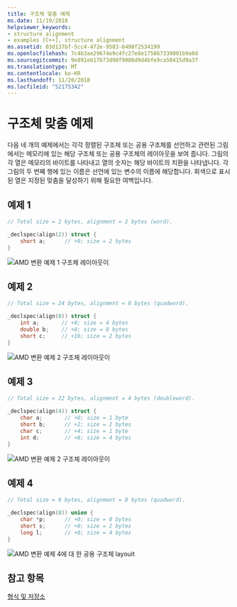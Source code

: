 ```yaml
---
title: 구조체 맞춤 예제
ms.date: 11/19/2018
helpviewer_keywords:
- structure alignment
- examples [C++], structure alignment
ms.assetid: 03d137bf-5cc4-472e-9583-6498f2534199
ms.openlocfilehash: 7c4b3ae29674e9c4fc27e8e175867339001b9a0d
ms.sourcegitcommit: 9e891eb17b73d98f9086d9d4bfe9ca50415d9a37
ms.translationtype: MT
ms.contentlocale: ko-KR
ms.lasthandoff: 11/20/2018
ms.locfileid: "52175342"
---
```

# <a name="examples-of-structure-alignment"></a>구조체 맞춤 예제

다음 네 개의 예제에서는 각각 정렬된 구조체 또는 공용 구조체를 선언하고 관련된 그림에서는 메모리에 있는 해당 구조체 또는 공용 구조체의 레이아웃을 보여 줍니다. 그림의 각 열은 메모리의 바이트를 나타내고 열의 숫자는 해당 바이트의 치환을 나타냅니다. 각 그림의 두 번째 행에 있는 이름은 선언에 있는 변수의 이름에 해당합니다. 회색으로 표시된 열은 지정된 맞춤을 달성하기 위해 필요한 여백입니다.

## <a name="example-1"></a>예제 1

```C
// Total size = 2 bytes, alignment = 2 bytes (word).

_declspec(align(2)) struct {
    short a;      // +0; size = 2 bytes
}
```

![AMD 변환 예제 1 구조체 레이아웃이](../build/media/vcamd_conv_ex_1_block.png "AMD 변환 예제 1 구조 레이아웃")

## <a name="example-2"></a>예제 2

```C
// Total size = 24 bytes, alignment = 8 bytes (quadword).

_declspec(align(8)) struct {
    int a;       // +0; size = 4 bytes
    double b;    // +8; size = 8 bytes
    short c;     // +16; size = 2 bytes
}
```

![AMD 변환 예제 2 구조체 레이아웃이](../build/media/vcamd_conv_ex_2_block.png "AMD 변환 예제 2 구조 레이아웃")

## <a name="example-3"></a>예제 3

```C
// Total size = 22 bytes, alignment = 4 bytes (doubleword).

_declspec(align(4)) struct {
    char a;       // +0; size = 1 byte
    short b;      // +2; size = 2 bytes
    char c;       // +4; size = 1 byte
    int d;        // +8; size = 4 bytes
}
```

![AMD 변환 예제 2 구조체 레이아웃이](../build/media/vcamd_conv_ex_3_block.png "AMD 변환 예제 2 구조 레이아웃")

## <a name="example-4"></a>예제 4

```C
// Total size = 8 bytes, alignment = 8 bytes (quadword).

_declspec(align(8)) union {
    char *p;      // +0; size = 8 bytes
    short s;      // +0; size = 2 bytes
    long l;       // +0; size = 4 bytes
}
```

![AMD 변환 예제 4에 대 한 공용 구조체 layouit](../build/media/vcamd_conv_ex_4_block.png "AMD 변환 예제 4에 대 한 공용 구조체 layouit")

## <a name="see-also"></a>참고 항목

[형식 및 저장소](../build/types-and-storage.md)<br/>

